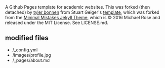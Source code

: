 A Github Pages template for academic websites. This was forked (then detached) by [tyler bonnen](https://github.com/tzler) from Stuart Geiger's [template](https://github.com/staeiou/staeiou.github.io/), which was forked from the [Minimal Mistakes Jekyll Theme](https://mmistakes.github.io/minimal-mistakes/), which is © 2016 Michael Rose and released under the MIT License. See LICENSE.md.



## modified files
- /_config.yml
- /images/profile.jpg
- /_pages/about.md
